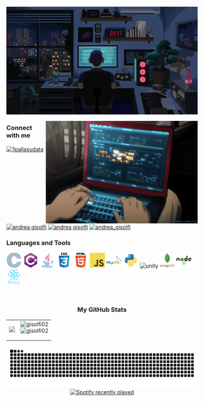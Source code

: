 <p align="center">
  <img src="assets/banner.gif" width=900>
</p>


<img align="right" src="assets/coding.gif" width="400" height="270"> 

<h3 align="left" style="font-style:bold">Connect with me </h3>
<p>
<a href="https://twitter.com/1pallasudata" target="blank"><img align="center" src="https://raw.githubusercontent.com/rahuldkjain/github-profile-readme-generator/master/src/images/icons/Social/twitter.svg" alt="1pallasudata" height="30" width="40" /></a>
<a href="https://linkedin.com/in/andrea-gisolfi-6998a1311" target="blank"><img align="center" src="https://raw.githubusercontent.com/rahuldkjain/github-profile-readme-generator/master/src/images/icons/Social/linked-in-alt.svg" alt="andrea gisolfi" height="30" width="40"/></a>
  <a href="https://www.facebook.com/andrea.gisolfi.7" target="blank"><img align="center" src="https://raw.githubusercontent.com/rahuldkjain/github-profile-readme-generator/master/src/images/icons/Social/facebook.svg" alt="andrea gisolfi" height="30" width="40" /></a>
<a href="https://instagram.com/andrea_gisolfi" target="blank"><img align="center" src="https://raw.githubusercontent.com/rahuldkjain/github-profile-readme-generator/master/src/images/icons/Social/instagram.svg" alt="andrea_gisolfi" height="30" width="40" /></a>
</p>

<h3 align="left" style="font-style:bold">Languages and Tools</h3>
<p align="left"> 
  <img src="https://raw.githubusercontent.com/devicons/devicon/master/icons/c/c-original.svg" alt="c" width="40" height="40"/>
  <img src="https://raw.githubusercontent.com/devicons/devicon/master/icons/csharp/csharp-original.svg" alt="csharp" width="40" height="40"/>
  <img src="https://raw.githubusercontent.com/devicons/devicon/master/icons/java/java-original.svg" alt="java" width="40" height="40"/> 
  <img src="https://raw.githubusercontent.com/devicons/devicon/master/icons/css3/css3-original-wordmark.svg" alt="css3" width="40" height="40"/> 
  <img src="https://raw.githubusercontent.com/devicons/devicon/master/icons/html5/html5-original-wordmark.svg" alt="html5" width="40" height="40"/>
  <img src="https://raw.githubusercontent.com/devicons/devicon/master/icons/javascript/javascript-original.svg" alt="javascript" width="40" height="40"/>
  <img src="https://raw.githubusercontent.com/devicons/devicon/master/icons/mysql/mysql-original-wordmark.svg" alt="mysql" width="40" height="40"/>
  <img src="https://raw.githubusercontent.com/devicons/devicon/master/icons/python/python-original.svg" alt="python" width="40" height="40"/> 
  <img src="https://www.vectorlogo.zone/logos/unity3d/unity3d-icon.svg" alt="unity" width="40" height="40"/> 
  <img src="https://raw.githubusercontent.com/devicons/devicon/master/icons/mongodb/mongodb-original-wordmark.svg" alt="mongodb" width="40" height="40"/>
  <img src="https://raw.githubusercontent.com/devicons/devicon/master/icons/nodejs/nodejs-original-wordmark.svg" alt="nodejs" width="40" height="40"/>
  <img src="https://raw.githubusercontent.com/devicons/devicon/master/icons/react/react-original-wordmark.svg" alt="react" width="40" height="40"/>
</p>

<p>&nbsp;</p>

<h3 align="center" style="font-style:bold">My GitHub Stats</h3>

<table >
  <tr>
    <td>
      <img src="https://github-readme-stats.vercel.app/api/top-langs/?username=gisolfi02&theme=dark&hide_border=true&hide=shell,hlsl,shaderlab,glsl,qml,lua&langs_count=20" width=335px>
    </td>
    <td>
      <img src="https://github-readme-stats.vercel.app/api?username=gisolfi02&theme=dark&show_icons=true&hide_border=true&count_private=true" alt="gisolfi02"  width=495px/>
      <br>
      <img  src="https://github-readme-streak-stats.herokuapp.com/?user=gisolfi02&theme=dark&hide_border=true" alt="gisolfi02" /></p> 
    </td>
  </tr>
</table>

<img src="https://raw.githubusercontent.com/gisolfi02/gisolfi02/output/snake.svg" alt="Snake animation" />
<div align="center">
  <a href="https://open.spotify.com/user/31vdqsq3nt6isp2tlvwdmrsm6oju">
    <img src="https://spotify-recently-played-readme.vercel.app/api?user=31vdqsq3nt6isp2tlvwdmrsm6oju&count=3&unique=true" alt="Spotify recently played"  />
  </a>
</div>


